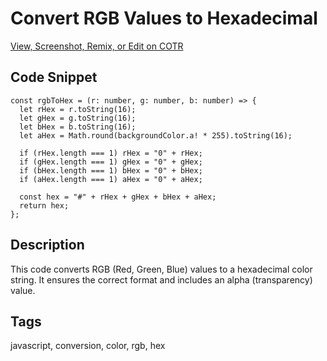 #  Convert RGB Values to Hexadecimal

[View, Screenshot, Remix, or Edit on COTR](https://cotr.dev/snippet/345)

## Code Snippet
```
const rgbToHex = (r: number, g: number, b: number) => {
  let rHex = r.toString(16);
  let gHex = g.toString(16);
  let bHex = b.toString(16);
  let aHex = Math.round(backgroundColor.a! * 255).toString(16);

  if (rHex.length === 1) rHex = "0" + rHex;
  if (gHex.length === 1) gHex = "0" + gHex;
  if (bHex.length === 1) bHex = "0" + bHex;
  if (aHex.length === 1) aHex = "0" + aHex;

  const hex = "#" + rHex + gHex + bHex + aHex;
  return hex;
};
```

## Description
This code converts RGB (Red, Green, Blue) values to a hexadecimal color string. It ensures the correct format and includes an alpha (transparency) value.

## Tags
javascript, conversion, color, rgb, hex
